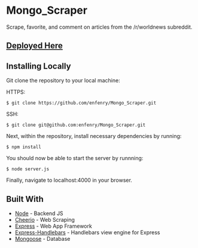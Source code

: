 # Mongo_Scraper

Scrape, favorite, and comment on articles from the /r/worldnews subreddit.

## [Deployed Here](https://limitless-ravine-91739.herokuapp.com/)

## Installing Locally
Git clone the repository to your local machine: 

HTTPS:
```
$ git clone https://github.com/enfenry/Mongo_Scraper.git
```
SSH:
````
$ git clone git@github.com:enfenry/Mongo_Scraper.git
````

Next, within the repository, install necessary dependencies by running:
````
$ npm install
````

You should now be able to start the server by runnning:
````
$ node server.js
````

Finally, navigate to localhost:4000 in your browser.

## Built With
* [Node](https://nodejs.org/en/) - Backend JS
* [Cheerio](https://cheerio.js.org/) - Web Scraping
* [Express](https://expressjs.com/) - Web App Framework
* [Express-Handlebars](https://github.com/wycats/handlebars.js) - Handlebars view engine for Express
* [Mongoose](https://mongoosejs.com/) - Database


